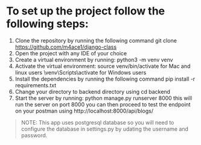 # To set up the project follow the following steps:
1. Clone the repository by running the following command git clone https://github.com/m4ace1/django-class
2. Open the project with any IDE of your choice
3. Create a virtual environment by running: python3 -m venv venv
4. Activate the virtual environment: source venv/bin/activate for Mac and linux users \venv\Scripts\activate for Windows users
5. Install the dependencies by running the following command pip install -r requirements.txt
6. Change your directory to backend directory using cd backend
7. Start the server by running: python manage.py runserver 8000 this will run the server on port 8000 you can then proceed to test the endpoint on your postman using http://localhost:8000/api/blogs/

> NOTE: This app uses postgresql database so you will need to configure the database in settings.py by udating the username and 
> password.
